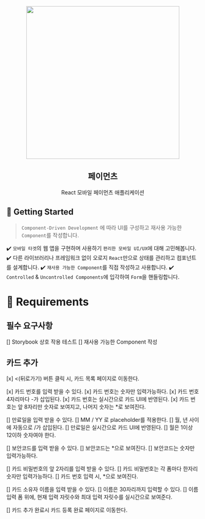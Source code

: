 <p align="middle" >
  <img src="https://techcourse-storage.s3.ap-northeast-2.amazonaws.com/0fefce79602043a9b3281ee1dd8f4be6" width="400">
</p>
<h2 align="middle">페이먼츠</h2>
<p align="middle">React 모바일 페이먼츠 애플리케이션</p>
</p>

## 🚀 Getting Started

> `Component-Driven Development` 에 따라 UI를 구성하고 재사용 가능한 `Component`를 작성합니다.

✔️ `모바일 타겟`의 웹 앱을 구현하며 사용하기 `편리한 모바일 UI/UX`에 대해 고민해봅니다.
✔️ 다른 라이브러리나 프레임워크 없이 오로지 `React`만으로 상태를 관리하고 컴포넌트를 설계합니다.
✔️ `재사용 가능한 Component`를 직접 작성하고 사용합니다.
✔️ `Controlled` & `Uncontrolled Components`에 입각하여 `Form`을 핸들링합니다.

# 📝 Requirements

## 필수 요구사항

[] Storybook 상호 작용 테스트
[] 재사용 가능한 Component 작성

## 카드 추가

[x] <(뒤로가기) 버튼 클릭 시, 카드 목록 페이지로 이동한다.

[x] 카드 번호를 입력 받을 수 있다.
  [x] 카드 번호는 숫자만 입력가능하다.
  [x] 카드 번호 4자리마다 -가 삽입된다.
  [x] 카드 번호는 실시간으로 카드 UI에 반영된다.
  [x] 카드 번호는 앞 8자리만 숫자로 보여지고, 나머지 숫자는 *로 보여진다.

[] 만료일을 입력 받을 수 있다.
  [] MM / YY 로 placeholder를 적용한다.
  [] 월, 년 사이에 자동으로 /가 삽입된다.
  [] 만료일은 실시간으로 카드 UI에 반영된다.
  [] 월은 1이상 12이하 숫자여야 한다.

[] 보안코드를 입력 받을 수 있다.
  [] 보안코드는 *으로 보여진다.
  [] 보안코드는 숫자만 입력가능하다.

[] 카드 비밀번호의 앞 2자리를 입력 받을 수 있다.
  [] 카드 비밀번호는 각 폼마다 한자리 숫자만 입력가능하다.
  [] 카드 번호 입력 시, *으로 보여진다.

[] 카드 소유자 이름을 입력 받을 수 있다.
  [] 이름은 30자리까지 입력할 수 있다.
  [] 이름 입력 폼 위에, 현재 입력 자릿수와 최대 입력 자릿수를 실시간으로 보여준다.

[] 카드 추가 완료시 카드 등록 완료 페이지로 이동한다.
